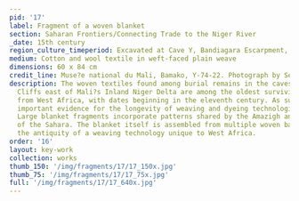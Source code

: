 ```yaml
---
pid: '17'
label: Fragment of a woven blanket
section: Saharan Frontiers/Connecting Trade to the Niger River
_date: 15th century
region_culture_timeperiod: Excavated at Cave Y, Bandiagara Escarpment, Tellem, Mali
medium: Cotton and wool textile in weft-faced plain weave
dimensions: 60 x 84 cm
credit_line: Muse?e national du Mali, Bamako, Y-74-22. Photograph by Seydou Camara
description: The woven textiles found among burial remains in the caves of the Bandiagara
  Cliffs east of Mali?s Inland Niger Delta are among the oldest surviving textiles
  from West Africa, with dates beginning in the eleventh century. As such, they provide
  important evidence for the longevity of weaving and dyeing technologies in the region.
  Large blanket fragments incorporate patterns shared by the Amazigh and Fulani peoples
  of the Sahara. The blanket itself is assembled from multiple woven bands, establishing
  the antiquity of a weaving technology unique to West Africa.
order: '16'
layout: key-work
collection: works
thumb_150: '/img/fragments/17/17_150x.jpg'
thumb_75: '/img/fragments/17/17_75x.jpg'
full: '/img/fragments/17/17_640x.jpg'
---
```

